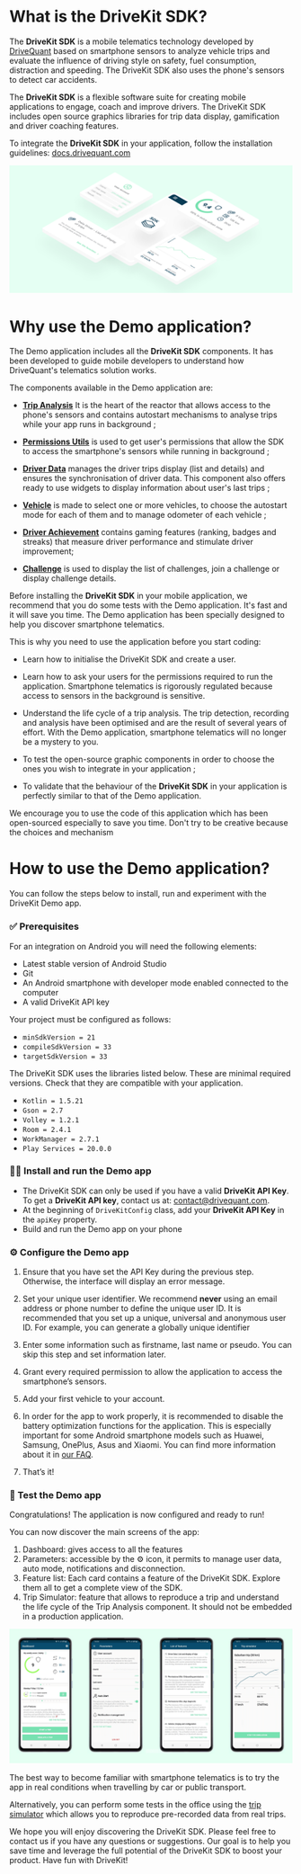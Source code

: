 # What is the DriveKit SDK?
The **DriveKit SDK** is a mobile telematics technology developed by [DriveQuant](https://www.drivequant.com/) based on smartphone sensors to analyze vehicle trips and evaluate the influence of driving style on safety, fuel consumption, distraction and speeding. 
The DriveKit SDK also uses the phone's sensors to detect car accidents.

The **DriveKit SDK** is a flexible software suite for creating mobile applications to engage, coach and improve drivers. 
The DriveKit SDK includes open source graphics libraries for trip data display, gamification and driver coaching features.

To integrate the **DriveKit SDK** in your application, follow the installation guidelines: [docs.drivequant.com](https://docs.drivequant.com)

![Android Demo App - Illustrations](https://github.com/DriveQuantPublic/drivekit-ui-android/blob/develop/Demo%20App%20-%20Illustration.png)

# Why use the Demo application?

The Demo application includes all the **DriveKit SDK** components. It has been developed to guide mobile developers to understand how DriveQuant's telematics solution works.

The components available in the Demo application are:
* **[Trip Analysis](https://docs.drivequant.com/trip-analysis/introduction)** It is the heart of the reactor that allows access to the phone's sensors and contains autostart mechanisms to analyse trips while your app runs in background ;

* **[Permissions Utils](https://docs.drivequant.com/permissions-utils/introduction)** is used to get user's permissions that allow the SDK to access the smartphone's sensors while running in background ;
* **[Driver Data](https://docs.drivequant.com/driver-data/introduction)** manages the driver trips display (list and details) and ensures the synchronisation of driver data. This component also offers ready to use widgets to display information about user's last trips ;
* **[Vehicle](https://docs.drivequant.com/vehicle/introduction)** is made to select one or more vehicles, to choose the autostart mode for each of them and to manage odometer of each vehicle ;
* **[Driver Achievement](https://docs.drivequant.com/driver-achievement/introduction)** contains gaming features (ranking, badges and streaks) that measure driver performance and stimulate driver improvement;
* **[Challenge](https://docs.drivequant.com/introduction)** is used to display the list of challenges, join a challenge or display challenge details.

Before installing the **DriveKit SDK** in your mobile application, we recommend that you do some tests with the Demo application. It's fast and it will save you time. The Demo application has been specially designed to help you discover smartphone telematics. 


This is why you need to use the application before you start coding:
* Learn how to initialise the DriveKit SDK and create a user.
* Learn how to ask your users for the permissions required to run the application. Smartphone telematics is rigorously regulated because access to sensors in the background is sensitive. 
* Understand the life cycle of a trip analysis. The trip detection, recording and analysis have been optimised and are the result of several years of effort. With the Demo application, smartphone telematics will no longer be a mystery to you.

* To test the open-source graphic components in order to choose the ones you wish to integrate in your application ;
* To validate that the behaviour of the **DriveKit SDK** in your application is perfectly similar to that of the Demo application.

We encourage you to use the code of this application which has been open-sourced especially to save you time. Don't try to be creative because the choices and mechanism


# How to use the Demo application?

You can follow the steps below to install, run and experiment with the DriveKit Demo app.

### ✅ Prerequisites
For an integration on Android you will need the following elements:
* Latest stable version of Android Studio
* Git
* An Android smartphone with developer mode enabled connected to the computer 
* A valid DriveKit API key

Your project must be configured as follows: 
* `minSdkVersion = 21`
* `compileSdkVersion = 33`
* `targetSdkVersion = 33`

The DriveKit SDK uses the libraries listed below. These are minimal required versions. Check that they are compatible with your application.
* `Kotlin = 1.5.21`
* `Gson = 2.7`
* `Volley = 1.2.1`
* `Room = 2.4.1`
* `WorkManager = 2.7.1`
* `Play Services = 20.0.0`


### 🧑‍💻 Install and run the Demo app

* The DriveKit SDK can only be used if you have a valid **DriveKit API Key**. To get a **DriveKit API key**, contact us at: <contact@drivequant.com>.
* At the beginning of `DriveKitConfig` class, add your **DriveKit API Key** in the `apiKey` property.
* Build and run the Demo app on your phone


### ⚙️ Configure the Demo app
1. Ensure that you have set the API Key during the previous step. Otherwise, the interface will display an error message.
1. Set your unique user identifier. We recommend **never** using an email address or phone number to define the unique user ID. It is recommended that you set up a unique, universal and anonymous user ID. For example, you can generate a globally unique identifier 

1. Enter some information such as firstname, last name or pseudo. You can skip this step and set information later.
1. Grant every required permission to allow the application to access the smartphone’s sensors.
1. Add your first vehicle to your account.
1. In order for the app to work properly, it is recommended to disable the battery optimization functions for the application. This is especially important for some Android smartphone models such as Huawei, Samsung, OnePlus, Asus and Xiaomi. You can find more information about it in [our FAQ](https://drivequant.zendesk.com/hc/en-gb/articles/360007407020-How-to-disable-battery-optimization-on-your-smartphone-).
1. That’s it!


### 🚗 Test the Demo app

Congratulations! The application is now configured and ready to run!

You can now discover the main screens of the app:
1. Dashboard: gives access to all the features
1. Parameters: accessible by the ⚙️ icon, it permits to manage user data, auto mode, notifications and disconnection.
1. Feature list: Each card contains a feature of the DriveKit SDK. Explore them all to get a complete view of the SDK.
1. Trip Simulator: feature that allows to reproduce a trip and understand the life cycle of the Trip Analysis component. It should not be embedded in a production application.

![Android Demo App - Illustrations](https://github.com/DriveQuantPublic/drivekit-ui-android/blob/develop/Demo%20App%20-%20Screenshots.png)

The best way to become familiar with smartphone telematics is to try the app in real conditions when travelling by car or public transport.

Alternatively, you can perform some tests in the office using the [trip simulator](https://docs.drivequant.com/trip-analysis/trip-simulator) which allows you to reproduce pre-recorded data from real trips.

We hope you will enjoy discovering the DriveKit SDK. Please feel free to contact us if you have any questions or suggestions. Our goal is to help you save time and leverage the full potential of the DriveKit SDK to boost your product.
Have fun with DriveKit!
